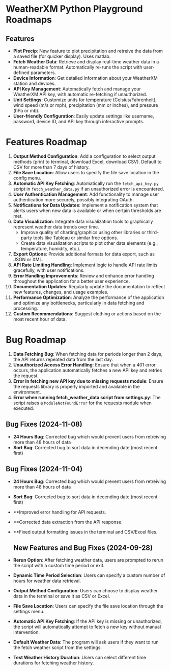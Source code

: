 # WeatherXM Python Playground Roadmaps

## Features
- **Plot Precip**: New feature to plot precipitation and retreive the data from a saved file (for quicker display). Uses matlab.
- **Fetch Weather Data**: Retrieve and display real-time weather data in a human-readable format. Automatically re-runs the script with user-defined parameters.
- **Device Information**: Get detailed information about your WeatherXM station and devices.
- **API Key Management**: Automatically fetch and manage your WeatherXM API key, with automatic re-fetching if unauthorized.
- **Unit Settings**: Customize units for temperature (Celsius/Fahrenheit), wind speed (m/s or mph), precipitation (mm or inches), and pressure (hPa or mb).
- **User-friendly Configuration**: Easily update settings like username, password, device ID, and API key through interactive prompts.

# Features Roadmap
1. **Output Method Configuration**: Add a configuration to select output methods (print to terminal, download Excel, download CSV). Default to CSV for more than 7 days of history.
2. **File Save Location**: Allow users to specify the file save location in the config menu.
3. **Automatic API Key Fetching**: Automatically run the `fetch_api_key.py` script in `fetch_weather_data.py` if an unauthorized error is encountered.
4. **User Authentication Management**: Add functionality to manage user authentication more securely, possibly integrating OAuth.
5. **Notifications for Data Updates**: Implement a notification system that alerts users when new data is available or when certain thresholds are met.
6. **Data Visualization**: Integrate data visualization tools to graphically represent weather data trends over time.
   - Improve quality of charting/graphics using other libraries or third-party tools like Tableau or similar free options.
   - Create data visualization scripts to plot other data elements (e.g., temperature, humidity, etc.).
7. **Export Options**: Provide additional formats for data export, such as JSON or XML.
8. **API Rate Limiting Handling**: Implement logic to handle API rate limits gracefully, with user notifications.
9. **Error Handling Improvements**: Review and enhance error handling throughout the application for a better user experience.
10. **Documentation Updates**: Regularly update the documentation to reflect new features, changes, and usage examples.
11. **Performance Optimization**: Analyze the performance of the application and optimize any bottlenecks, particularly in data fetching and processing.
12. **Custom Recommendations**: Suggest clothing or actions based on the most recent hour of data.

# Bug Roadmap
1. **Data Fetching Bug**: When fetching data for periods longer than 2 days, the API returns repeated data from the last day.
2. **Unauthorized Access Error Handling**: Ensure that when a 401 error occurs, the application automatically fetches a new API key and retries the request.
3. **Error in fetching new API key due to missing requests module**: Ensure the requests library is properly imported and available in the environment.
4. **Error when running fetch_weather_data script from settings.py**: The script raises a `ModuleNotFoundError` for the requests module when executed.

## Bug Fixes (2024-11-08)
- **24 Hours Bug**: Corrected bug which would prevent users from retreiving more than 48 hours of data
- **Sort Bug**: Corrected bug to sort data in decending date (most recent first)

## Bug Fixes (2024-11-04)
- **24 Hours Bug**: Corrected bug which would prevent users from retreiving more than 48 hours of data
- **Sort Bug**: Corrected bug to sort data in decending date (most recent first)
- **Improved error handling for API requests.
- **Corrected data extraction from the API response.
- **Fixed output formatting issues in the terminal and CSV/Excel files.

  ## New Features and Bug Fixes (2024-09-28)
- **Rerun Option**: After fetching weather data, users are prompted to rerun the script with a custom time period or exit.
- **Dynamic Time Period Selection**: Users can specify a custom number of hours for weather data retrieval.
- **Output Method Configuration**: Users can choose to display weather data in the terminal or save it as CSV or Excel.
- **File Save Location**: Users can specify the file save location through the settings menu.
- **Automatic API Key Fetching**: If the API key is missing or unauthorized, the script will automatically attempt to fetch a new key without manual intervention.
- **Default Weather Data**: The program will ask users if they want to run the fetch weather script from the settings.
- **Test Weather History Duration**: Users can select different time durations for fetching weather history.